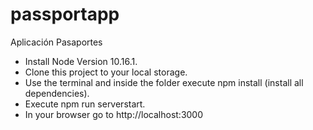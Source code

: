 # passportapp
Aplicación Pasaportes


* Install Node Version 10.16.1.
* Clone this project to your local storage.
* Use the terminal and inside the folder execute npm install (install all dependencies).
* Execute npm run serverstart.
* In your browser go to http://localhost:3000
